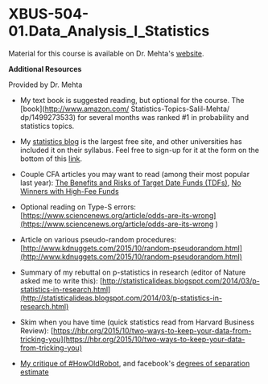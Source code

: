 # XBUS-504-01.Data_Analysis_I_Statistics

Material for this course is available on Dr. Mehta's [website](https://sites.google.com/site/statisticalideas/home/courses/georgetown-analytics).

**Additional Resources**

Provided by Dr. Mehta

* My text book is suggested reading, but optional for the course. The [book](http://www.amazon.com/ Statistics-Topics-Salil-Mehta/ dp/1499273533) for several months was ranked #1 in probability and statistics topics.  

* My [statistics blog](http://statisticalideas.blogspot.com/) is the largest free site, and other universities has included it on their syllabus.  Feel free to sign-up for it at the form on the bottom of this [link](http://statisticalideas.blogspot.com/2012/11/statistical-ideas-website.html).

* Couple CFA articles you may want to read (among their most popular last year):
	[The Benefits and Risks of Target Date Funds (TDFs)](https://blogs.cfainstitute.org/investor/2015/12/21/the-benefits-and-risks-of-target-date-funds-tdfs/), [No Winners with High-Fee Funds](https://www.cfainstitute.org/learning/products/publications/irpn/Pages/irpn.v2015.n1.9.aspx)

* Optional reading on Type-S errors: [https://www.sciencenews.org/article/odds-are-its-wrong](https://www.sciencenews.org/article/odds-are-its-wrong
)

* Article on various pseudo-random procedures: [http://www.kdnuggets.com/2015/10/random-pseudorandom.html](http://www.kdnuggets.com/2015/10/random-pseudorandom.html)

* Summary of my rebuttal on p-statistics in research (editor of Nature asked me to write this): [http://statisticalideas.blogspot.com/2014/03/p-statistics-in-research.html](http://statisticalideas.blogspot.com/2014/03/p-statistics-in-research.html)

* Skim when you have time (quick statistics read from Harvard Business Review): [https://hbr.org/2015/10/two-ways-to-keep-your-data-from-tricking-you](https://hbr.org/2015/10/two-ways-to-keep-your-data-from-tricking-you)

* [My critique of #HowOldRobot](http://statisticalideas.blogspot.com/2015/05/a-face-in-numbers.html), and facebook's [degrees of separation estimate](http://statisticalideas.blogspot.com/2016/02/kevin-bacons-45-degrees-of-separation.html)
